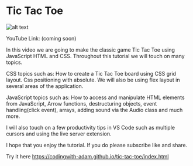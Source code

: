 # Tic Tac Toe

![alt text](images/cover.png)

YouTube Link:
(coming soon)

In this video we are going to make the classic game Tic Tac Toe using JavaScript HTML and CSS. Throughout this tutorial we will touch on many topics.

CSS topics such as: How to create a Tic Tac Toe board using CSS grid layout. Css positioning with absolute. We will also be using flex layout in several areas of the application.

JavaScript topics such as: How to access and manipulate HTML elements from JavaScript, Arrow functions, destructuring objects, event handling(click event), arrays, adding sound via the Audio class and much more.

I will also touch on a few productivity tips in VS Code such as multiple cursors and using the live server extension.

I hope that you enjoy the tutorial. If you do please subscribe like and share.

Try it here
https://codingwith-adam.github.io/tic-tac-toe/index.html
